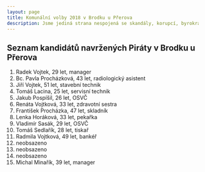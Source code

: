 ```yaml
---
layout: page
title: Komunální volby 2018 v Brodku u Přerova
description: Jsme jediná strana nespojená se skandály, korupcí, byrokracií. Jsme tu osm let. Hájíme svobodu, přinášíme čerstvé nápady a nebojíme se říkat, co si myslíme. Politici slibují modré z nebe, světlé zítřky a další prázdná hesla. Piráti nabízí jasné a konkrétní cíle – černé na bílém. Pusťte nás na ně!
---
```

## Seznam kandidátů navržených Piráty v Brodku u Přerova

1. Radek Vojtek, 29 let, manager  
2. Bc. Pavla Procházková, 43 let, radiologický asistent  
3. Jiří Vojtek, 51 let, stavební technik  
4. Tomáš Lacina, 25 let, servisní technik  
5. Jakub Pospíšil, 26 let, OSVČ  
6. Renáta Vojtková, 33 let, zdravotní sestra  
7. František Procházka, 47 let, skladník  
8. Lenka Horáková, 33 let, pekařka  
9. Vladimír Sasák, 29 let, OSVČ  
10. Tomáš Sedlařík, 28 let, tiskař  
11. Radmila Vojtková, 49 let, bankéř  
12. neobsazeno  
13. neobsazeno  
14. neobsazeno  
15. Michal Minařík, 39 let, manager